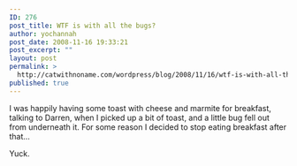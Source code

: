 ```yaml
---
ID: 276
post_title: WTF is with all the bugs?
author: yochannah
post_date: 2008-11-16 19:33:21
post_excerpt: ""
layout: post
permalink: >
  http://catwithnoname.com/wordpress/blog/2008/11/16/wtf-is-with-all-the-bugs/
published: true
---
```

I was happily having some toast with cheese and marmite for breakfast, talking to Darren, when I picked up a bit of toast, and a little bug fell out from underneath it. For some reason I decided to stop eating breakfast after that...

Yuck.